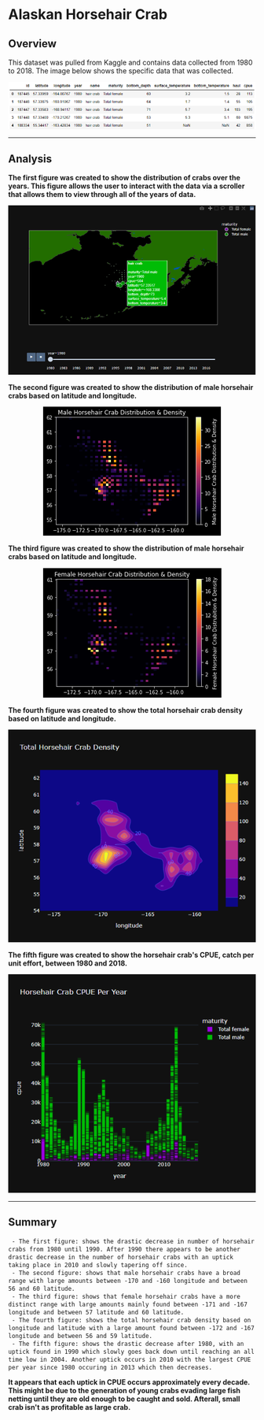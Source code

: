 # Alaskan Horsehair Crab

## Overview
This dataset was pulled from Kaggle and contains data collected from 1980 to 2018. The image below shows the specific data that was collected.

<p align="center">
    <img
         src=Resources/Crab_data_df.png
         >
    </p>

-----
## Analysis
**The first figure was created to show the distribution of crabs over the years. This figure allows the user to interact with the data via a scroller that allows them to view through all of the years of data.**

<p align="center">
    <img
         src=Resources/Distribution_scatter_horsehair_crab.png
         >
    </p>
    
    
**The second figure was created to show the distribution of male horsehair crabs based on latitude and longitude.**

<p align="center">
    <img
         src=Resources/Male_horsehair_crab_density.png
         >
    </p>
    
**The third figure was created to show the distribution of male horsehair crabs based on latitude and longitude.**

<p align="center">
    <img
         src=Resources/Female_horsehair_crab_density.png
         >
    </p>
    
**The fourth figure was created to show the total horsehair crab density based on latitude and longitude.**

<p align="center">
    <img
         src=Resources/Total_horsehair_crab_density.png
         >
    </p>
    
**The fifth figure was created to show the horsehair crab's CPUE, catch per unit effort, between 1980 and 2018.**

<p align="center">
    <img
         src=Resources/Horsehair_crab_cpue_by_year.png
         >
    </p>

-----
## Summary
     - The first figure: shows the drastic decrease in number of horsehair crabs from 1980 until 1990. After 1990 there appears to be another drastic decrease in the number of horsehair crabs with an uptick taking place in 2010 and slowly tapering off since.
     - The second figure: shows that male horsehair crabs have a broad range with large amounts between -170 and -160 longitude and between 56 and 60 latitude.
     - The third figure: shows that female horsehair crabs have a more distinct range with large amounts mainly found between -171 and -167 longitude and between 57 latitude and 60 latitude.
     - The fourth figure: shows the total horsehair crab density based on longitude and latitude with a large amount found between -172 and -167 longitude and between 56 and 59 latitude.
     - The fifth figure: shows the drastic decrease after 1980, with an uptick found in 1990 which slowly goes back down until reaching an all time low in 2004. Another uptick occurs in 2010 with the largest CPUE per year since 1980 occuring in 2013 which then decreases. 
     
**It appears that each uptick in CPUE occurs approximately every decade. This might be due to the generation of young crabs evading large fish netting until they are old enough to be caught and sold. Afterall, small crab isn't as profitable as large crab.**